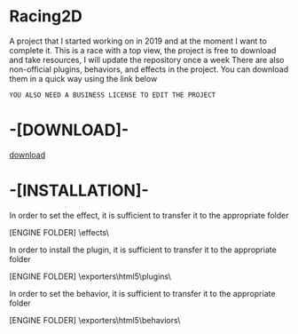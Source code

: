 # Racing2D

A project that I started working on in 2019 and at the moment I want to complete it. This is a race with a top view, the project is free to download and take resources, I will update the repository once a week
There are also non-official plugins, behaviors, and effects in the project. You can download them in a quick way using the link below

`YOU ALSO NEED A BUSINESS LICENSE TO EDIT THE PROJECT`

# -[DOWNLOAD]-

[download](https://drive.google.com/file/d/1Ucra74ZGYBt9ak5vT_oltW4NSKPU2DkU/view?usp=sharing)

# -[INSTALLATION]-

In order to set the effect, it is sufficient to transfer it to the appropriate folder

[ENGINE FOLDER] \effects\


In order to install the plugin, it is sufficient to transfer it to the appropriate folder

[ENGINE FOLDER] \exporters\html5\plugins\


In order to set the behavior, it is sufficient to transfer it to the appropriate folder

[ENGINE FOLDER] \exporters\html5\behaviors\
